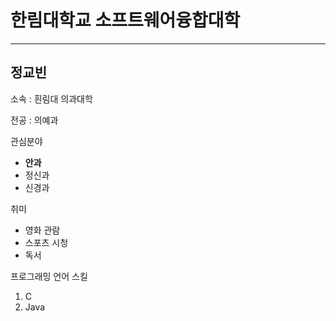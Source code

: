 # 한림대학교 소프트웨어융합대학
---
정교빈
---
소속 : 흰림대 의과대학

전공 : 의예과

관심분야   
* **안과**
* 정신과
* 신경과

취미   
* 영화 관람
* 스포츠 시청
* 독서

프로그래밍 언어 스킬   
1. C
2. Java

